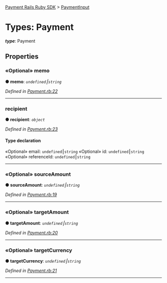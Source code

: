 [Payment Rails Ruby SDK](../README.md) > [PaymentInput](../types/payment.md)

# Types: Payment

*__type__*: Payment

## Properties

<a id="memo"></a>

### «Optional» memo

**●  memo**:  *`undefined`⎮`string`*

*Defined in [Payment.rb:22](https://github.com/PaymentRails/ruby-sdk/tree/master/lib/Payment.rb#L22)*

---

<a id="recipient"></a>

### recipient

**●  recipient**:  *`object`*

*Defined in [Payment.rb:23](https://github.com/PaymentRails/ruby-sdk/tree/master/lib/Payment.rb#L23)*

#### Type declaration

«Optional»  email: `undefined`⎮`string`
«Optional»  id: `undefined`⎮`string`
«Optional»  referenceId: `undefined`⎮`string`

---

<a id="sourceamount"></a>

### «Optional» sourceAmount

**●  sourceAmount**:  *`undefined`⎮`string`*

*Defined in [Payment.rb:19](https://github.com/PaymentRails/ruby-sdk/tree/master/lib/Payment.rb#L19)*

---

<a id="targetamount"></a>

### «Optional» targetAmount

**●  targetAmount**:  *`undefined`⎮`string`*

*Defined in [Payment.rb:20](https://github.com/PaymentRails/ruby-sdk/tree/master/lib/Payment.rb#L20)*

---

<a id="targetcurrency"></a>

### «Optional» targetCurrency

**●  targetCurrency**:  *`undefined`⎮`string`*

*Defined in [Payment.rb:21](https://github.com/PaymentRails/ruby-sdk/tree/master/lib/Payment.rb#L21)*

---
